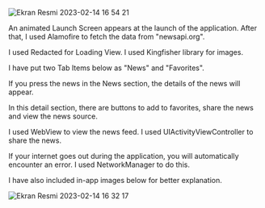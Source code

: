 ![Ekran Resmi 2023-02-14 16 54 21](https://user-images.githubusercontent.com/64158570/218759973-bbc4425a-f842-4f58-873e-1e0391ae5276.png)

An animated Launch Screen appears at the launch of the application. After that, I used Alamofire to fetch the data from "newsapi.org".

I used Redacted for Loading View. I used Kingfisher library for images.

I have put two Tab Items below as "News" and "Favorites".

If you press the news in the News section, the details of the news will appear.

In this detail section, there are buttons to add to favorites, share the news and view the news source.

I used WebView to view the news feed. I used UIActivityViewController to share the news.

If your internet goes out during the application, you will automatically encounter an error. I used NetworkManager to do this.

I have also included in-app images below for better explanation.

![Ekran Resmi 2023-02-14 16 32 17](https://user-images.githubusercontent.com/64158570/218763707-677f7d6f-1626-43bd-915b-46932dea47dc.png)
